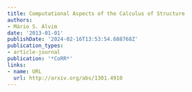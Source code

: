 ```yaml
---
title: Computational Aspects of the Calculus of Structure
authors:
- Mário S. Alvim
date: '2013-01-01'
publishDate: '2024-02-16T13:53:54.688768Z'
publication_types:
- article-journal
publication: '*CoRR*'
links:
- name: URL
  url: http://arxiv.org/abs/1301.4910
---
```

